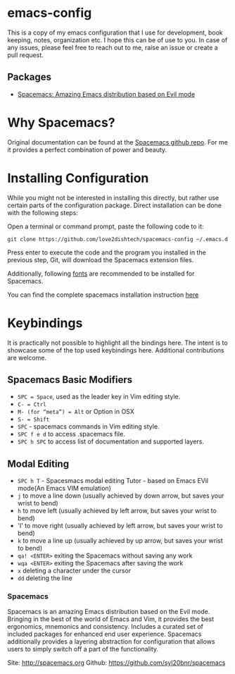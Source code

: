 # emacs-config
This is a copy of my emacs configuration that I use for development, book keeping, notes, organization etc. I hope this can be of use to you. In case of any issues, please feel free to reach out to me, raise an issue or create a pull request.

## Packages
* [Spacemacs: Amazing Emacs distribution based on Evil mode](#spacemacs)
  

# Why Spacemacs?
Original documentation can be found at the [Spacemacs github repo](https://github.com/syl20bnr/spacemacs). For me it provides a perfect combination of power and beauty.

# Installing Configuration
While you might not be interested in installing this directly, but rather use certain parts of the configuration package. Direct installation can be done with the following steps:

Open a terminal or command prompt, paste the following code to it:

`git clone https://github.com/love2dishtech/spacemacs-config ~/.emacs.d`

Press enter to execute the code and the program you installed in the previous step, Git, will download the Spacemacs extension files.

Additionally, following [fonts](https://github.com/adobe-fonts/source-code-pro#font-installation-instructions) are recommended to be installed for Spacemacs.

You can find the complete spacemacs installation instruction [here](https://github.com/syl20bnr/spacemacs/blob/master/doc/BEGINNERS_TUTORIAL.org)

# Keybindings
It is practically not possible to highlight all the bindings here. The intent is to showcase some of the top used keybindings here. Additional contributions are welcome.

## Spacemacs Basic Modifiers

* `SPC = Space`, used as the leader key in Vim editing style.
* `C- = Ctrl`
* `M- (for “meta”) = Alt` or Option in OSX
* `S- = Shift`
* `SPC` - spacemacs commands in Vim editing style.
* `SPC f e d` to access .spacemacs file.
* `SPC h SPC` to access list of documentation and supported layers.

## Modal Editing
* `SPC h T` - Spacesmacs modal editing Tutor - based on Emacs EVil mode(An Emacs VIM emulation)
* `j` to move a line down (usually achieved by down arrow, but saves your wrist to bend)
* `h` to move left (usually achieved by left arrow, but saves your wrist to bend)
* 'l' to move right (usually achieved by left arrow, but saves your wrist to bend)
* `k` to move a line up (usually achieved by up arrow, but saves your wrist to bend)
* `qa! <ENTER>` exiting the Spacemacs without saving any work
* `wqa <ENTER>` exiting the Spacemacs after saving the work
* `x` deleting a character under the cursor
* `dd` deleting the line

### Spacemacs
Spacemacs is an amazing Emacs distribution based on the Evil mode. Bringing in the best of the world of Emacs and Vim, it provides the best ergonomics, mnemonics and consistency. Includes a curated set of included packages for enhanced end user experience. Spacemacs additionally provides a layering abstraction for configuration that allows users to simply switch off a part of the functionality.

Site: http://spacemacs.org
Github: https://github.com/syl20bnr/spacemacs
